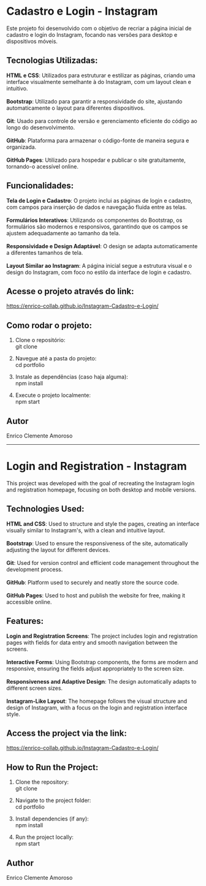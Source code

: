 # Cadastro e Login - Instagram
Este projeto foi desenvolvido com o objetivo de recriar a página inicial de cadastro e login do Instagram, focando nas versões para desktop e dispositivos móveis.

## Tecnologias Utilizadas:
**HTML e CSS**: Utilizados para estruturar e estilizar as páginas, criando uma interface visualmente semelhante à do Instagram, com um layout clean e intuitivo.<br><br>
**Bootstrap**: Utilizado para garantir a responsividade do site, ajustando automaticamente o layout para diferentes dispositivos.<br><br>
**Git**: Usado para controle de versão e gerenciamento eficiente do código ao longo do desenvolvimento.<br><br>
**GitHub**: Plataforma para armazenar o código-fonte de maneira segura e organizada.<br><br>
**GitHub Pages**: Utilizado para hospedar e publicar o site gratuitamente, tornando-o acessível online.

## Funcionalidades:
**Tela de Login e Cadastro**: O projeto inclui as páginas de login e cadastro, com campos para inserção de dados e navegação fluida entre as telas.<br><br>
**Formulários Interativos**: Utilizando os componentes do Bootstrap, os formulários são modernos e responsivos, garantindo que os campos se ajustem adequadamente ao tamanho da tela.<br><br>
**Responsividade e Design Adaptável**: O design se adapta automaticamente a diferentes tamanhos de tela.<br><br>
**Layout Similar ao Instagram**: A página inicial segue a estrutura visual e o design do Instagram, com foco no estilo da interface de login e cadastro.

## Acesse o projeto através do link:
https://enrico-collab.github.io/Instagram-Cadastro-e-Login/

## Como rodar o projeto:
1. Clone o repositório:<br>
git clone

2. Navegue até a pasta do projeto:<br>
cd portfolio

3. Instale as dependências (caso haja alguma):<br>
npm install

4. Execute o projeto localmente:<br>
npm start

## Autor
Enrico Clemente Amoroso

__________________________________________________________________________________________________________

# Login and Registration - Instagram
This project was developed with the goal of recreating the Instagram login and registration homepage, focusing on both desktop and mobile versions.

## Technologies Used:
**HTML and CSS**: Used to structure and style the pages, creating an interface visually similar to Instagram's, with a clean and intuitive layout.<br><br>
**Bootstrap**: Used to ensure the responsiveness of the site, automatically adjusting the layout for different devices.<br><br>
**Git**: Used for version control and efficient code management throughout the development process.<br><br>
**GitHub**: Platform used to securely and neatly store the source code.<br><br>
**GitHub Pages**: Used to host and publish the website for free, making it accessible online.

## Features:
**Login and Registration Screens**: The project includes login and registration pages with fields for data entry and smooth navigation between the screens.<br><br>
**Interactive Forms**: Using Bootstrap components, the forms are modern and responsive, ensuring the fields adjust appropriately to the screen size.<br><br>
**Responsiveness and Adaptive Design**: The design automatically adapts to different screen sizes.<br><br>
**Instagram-Like Layout**: The homepage follows the visual structure and design of Instagram, with a focus on the login and registration interface style.

## Access the project via the link:
https://enrico-collab.github.io/Instagram-Cadastro-e-Login/

## How to Run the Project:
1. Clone the repository:<br>
git clone

2. Navigate to the project folder:<br>
cd portfolio

3. Install dependencies (if any):<br>
npm install

4. Run the project locally:<br>
npm start

## Author
Enrico Clemente Amoroso
